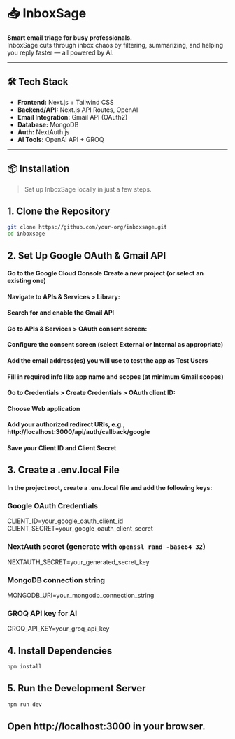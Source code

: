# 📥 InboxSage

**Smart email triage for busy professionals.**  
InboxSage cuts through inbox chaos by filtering, summarizing, and helping you reply faster — all powered by AI.


---

## 🛠️ Tech Stack

- **Frontend:** Next.js + Tailwind CSS  
- **Backend/API:** Next.js API Routes, OpenAI  
- **Email Integration:** Gmail API (OAuth2)  
- **Database:** MongoDB  
- **Auth:** NextAuth.js  
- **AI Tools:** OpenAI API + GROQ

---

## 📦 Installation

> Set up InboxSage locally in just a few steps.
## 1. Clone the Repository

```bash
git clone https://github.com/your-org/inboxsage.git
cd inboxsage
```
## 2. Set Up Google OAuth & Gmail API
#### Go to the Google Cloud Console Create a new project (or select an existing one)
#### Navigate to APIs & Services > Library:
#### Search for and enable the Gmail API
#### Go to APIs & Services > OAuth consent screen:
#### Configure the consent screen (select External or Internal as appropriate)
#### Add the email address(es) you will use to test the app as Test Users
#### Fill in required info like app name and scopes (at minimum Gmail scopes)
#### Go to Credentials > Create Credentials > OAuth client ID:
#### Choose Web application
#### Add your authorized redirect URIs, e.g., http://localhost:3000/api/auth/callback/google
#### Save your Client ID and Client Secret
## 3. Create a .env.local File
#### In the project root, create a .env.local file and add the following keys:

### Google OAuth Credentials
CLIENT_ID=your_google_oauth_client_id
CLIENT_SECRET=your_google_oauth_client_secret

### NextAuth secret (generate with `openssl rand -base64 32`)
NEXTAUTH_SECRET=your_generated_secret_key

### MongoDB connection string
MONGODB_URI=your_mongodb_connection_string

### GROQ API key for AI
GROQ_API_KEY=your_groq_api_key

## 4. Install Dependencies
```bash
npm install
```
## 5. Run the Development Server
```bash
npm run dev
```
## Open http://localhost:3000 in your browser.



